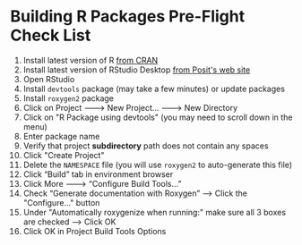 # Building R Packages Pre-Flight Check List

1. Install latest version of R [from CRAN](https://cran.r-project.org)
2. Install latest version of RStudio Desktop [from Posit's web site](https://posit.co/download/rstudio-desktop/#download)
5. Open RStudio
6. Install `devtools` package (may take a few minutes) or update packages
4. Install `roxygen2` package
5. Click on Project ---> New Project… ---> New Directory
6. Click on "R Package using devtools" (you may need to scroll down in the menu)
7. Enter package name
9. Verify that project **subdirectory** path does not contain any spaces
8. Click "Create Project"
9. Delete the `NAMESPACE` file (you will use `roxygen2` to auto-generate this file)
10. Click “Build” tab in environment browser
14. Click More ---> “Configure Build Tools…”
15. Check “Generate documentation with Roxygen” --> Click the "Configure..." button
16. Under "Automatically roxygenize when running:" make sure all 3 boxes are checked —> Click OK
17. Click OK in Project Build Tools Options

